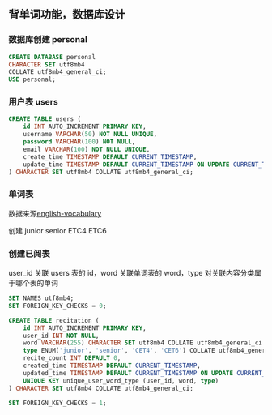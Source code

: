 ## 背单词功能，数据库设计

### 数据库创建 personal

```sql
CREATE DATABASE personal
CHARACTER SET utf8mb4
COLLATE utf8mb4_general_ci;
USE personal;
```

### 用户表 users

```sql
CREATE TABLE users (
    id INT AUTO_INCREMENT PRIMARY KEY,
    username VARCHAR(50) NOT NULL UNIQUE,
    password VARCHAR(100) NOT NULL,
    email VARCHAR(100) NOT NULL UNIQUE,
    create_time TIMESTAMP DEFAULT CURRENT_TIMESTAMP,
    update_time TIMESTAMP DEFAULT CURRENT_TIMESTAMP ON UPDATE CURRENT_TIMESTAMP
) CHARACTER SET utf8mb4 COLLATE utf8mb4_general_ci;
```

### 单词表

数据来源[english-vocabulary](https://github.com/KyleBing/english-vocabulary)

创建 junior senior ETC4 ETC6

### 创建已阅表

user_id 关联 users 表的 id，word 关联单词表的 word，type 对关联内容分类属于哪个表的单词

```sql
SET NAMES utf8mb4;
SET FOREIGN_KEY_CHECKS = 0;

CREATE TABLE recitation (
    id INT AUTO_INCREMENT PRIMARY KEY,
    user_id INT NOT NULL,
    word VARCHAR(255) CHARACTER SET utf8mb4 COLLATE utf8mb4_general_ci NOT NULL,
    type ENUM('junior', 'senior', 'CET4', 'CET6') COLLATE utf8mb4_general_ci NOT NULL,
    recite_count INT DEFAULT 0,
    created_time TIMESTAMP DEFAULT CURRENT_TIMESTAMP,
    updated_time TIMESTAMP DEFAULT CURRENT_TIMESTAMP ON UPDATE CURRENT_TIMESTAMP,
    UNIQUE KEY unique_user_word_type (user_id, word, type)
) CHARACTER SET utf8mb4 COLLATE utf8mb4_general_ci;

SET FOREIGN_KEY_CHECKS = 1;
```
